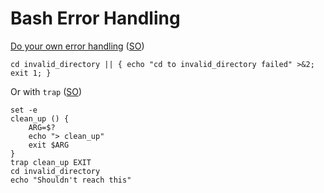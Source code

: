 # Bash Error Handling

[Do your own error handling](http://mywiki.wooledge.org/BashFAQ/105) ([SO](https://stackoverflow.com/a/36335414/125246))

```shell script
cd invalid_directory || { echo "cd to invalid_directory failed" >&2; exit 1; }
```

Or with `trap` ([SO](https://stackoverflow.com/a/36335414/125246))

```shell script
set -e
clean_up () {
    ARG=$?
    echo "> clean_up"
    exit $ARG
} 
trap clean_up EXIT
cd invalid_directory
echo "Shouldn't reach this"
```
